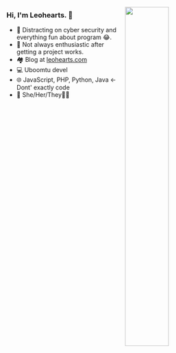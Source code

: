 <a href="https://github.com/leohearts?tab=repositories" >
  <p></p>
  <img align=right width="45%" src="https://github-readme-stats.vercel.app/api?username=leohearts&show_icons=true&theme=default" />
</a>

### Hi, I'm Leohearts. 👋


- 🔐 Distracting on cyber security and everything fun about program 😂.
- 🤔 Not always enthusiastic after getting a project works.
- 🏘 Blog at [leohearts.com](https://leohearts.com)
- 💻 Uboomtu devel
- 🌐 JavaScript, PHP, Python, Java <- Dont' exactly code
- 💬 She/Her/They🏳‍⚧
